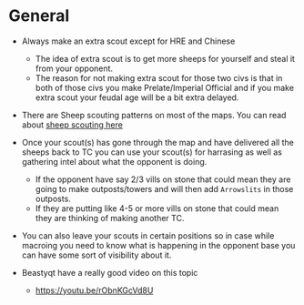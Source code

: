 # General

- Always make an extra scout except for HRE and Chinese
    
    
    - The idea of extra scout is to get more sheeps for yourself and steal it from your opponent.
    - The reason for not making extra scout for those two civs is that in both of those civs you make Prelate/Imperial Official and if you make extra scout your feudal age will be a bit extra delayed.
- There are Sheep scouting patterns on most of the maps. You can read about [sheep scouting here](https://wiki.mzfr.me/books/scouting/page/sheep-scouting)
- Once your scout(s) has gone through the map and have delivered all the sheeps back to TC you can use your scout(s) for harrasing as well as gathering intel about what the opponent is doing.
    
    
    - If the opponent have say 2/3 vills on stone that could mean they are going to make outposts/towers and will then add `Arrowslits` in those outposts.
    - If they are putting like 4-5 or more vills on stone that could mean they are thinking of making another TC.
- You can also leave your scouts in certain positions so in case while macroing you need to know what is happening in the opponent base you can have some sort of visibility about it.
- Beastyqt have a really good video on this topic
    
    
    - https://youtu.be/rObnKGcVd8U
